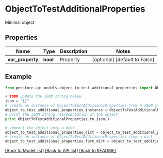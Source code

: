 # ObjectToTestAdditionalProperties

Minimal object

## Properties

Name | Type | Description | Notes
------------ | ------------- | ------------- | -------------
**var_property** | **bool** | Property | [optional] [default to False]

## Example

```python
from petstore_api.models.object_to_test_additional_properties import ObjectToTestAdditionalProperties

# TODO update the JSON string below
json = "{}"
# create an instance of ObjectToTestAdditionalProperties from a JSON string
object_to_test_additional_properties_instance = ObjectToTestAdditionalProperties.from_json(json)
# print the JSON string representation of the object
print ObjectToTestAdditionalProperties.to_json()

# convert the object into a dict
object_to_test_additional_properties_dict = object_to_test_additional_properties_instance.to_dict()
# create an instance of ObjectToTestAdditionalProperties from a dict
object_to_test_additional_properties_form_dict = object_to_test_additional_properties.from_dict(object_to_test_additional_properties_dict)
```
[[Back to Model list]](../README.md#documentation-for-models) [[Back to API list]](../README.md#documentation-for-api-endpoints) [[Back to README]](../README.md)


